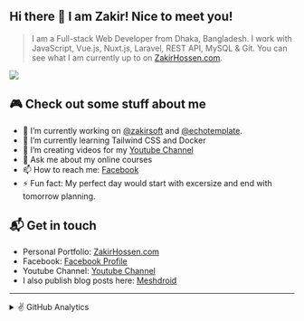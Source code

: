 ## Hi there 👋  I am Zakir! Nice to meet you!

> I am a Full-stack Web Developer from Dhaka, Bangladesh. I work with JavaScript, Vue.js, Nuxt.js, Laravel, REST API, MySQL & Git. You can see what I am currently up to on [ZakirHossen.com](https://zakirhossen.com).

![](https://komarev.com/ghpvc/?username=devzakir&color=brightgreen&style=flat-square)

## 🎮 Check out some stuff about me
- 🔭 I’m currently working on [@zakirsoft](https://github.com/zakirsoft) and [@echotemplate](https://github.com/echotemplate).
- 🌱 I’m currently learning Tailwind CSS and Docker
- 👯 I’m creating videos for my [Youtube Channel](https://youtube.com/zakirhossen)
- 💬 Ask me about my online courses
- 📫 How to reach me: [Facebook](https://facebook.com/devzakir)
- ⚡ Fun fact: My perfect day would start with excersize and end with tomorrow planning.

## 📬 Get in touch
- Personal Portfolio: [ZakirHossen.com](https://zakirhossen.com)
- Facebook: [Facebook Profile](https://facebook.com/devzakir)
- Youtube Channel: [Youtube Channel](https://www.youtube.com/channel/UCtmtIr6waLhrgNmFYHjznvw)
- I also publish blog posts here: [Meshdroid](https://meshdroid.blogspot.com)

---
<details> 
  <summary> ✌️ GitHub Analytics </summary>
  <img src="https://github-readme-stats.vercel.app/api?username=devzakir&show_icons=true&locale=en&theme=vue-dark&include_all_commits=true" alt="devzakir" alt="Github Stats" title="Github Stats" />
  <img src="https://github-readme-stats.vercel.app/api/top-langs/?username=devzakir&langs_count=10&layout=compact&theme=vue-dark" alt="Most used languages" title="Most used languages" /> 
  <br/>
  <b>Note:</b> This chart is only a metric of which languages my public code on GitHub consists of and does not reflect my experience or skill level.
  
  ### ⚡ Zakir's Activity Graph
   <a href="https://github.com/devzakir"><img alt="Zakir's Activity Graph" src="https://activity-graph.herokuapp.com/graph?username=devzakir&custom_title=Zakir%20Hossen's%20Contribution%20Graph&theme=github" /></a>
</details>

